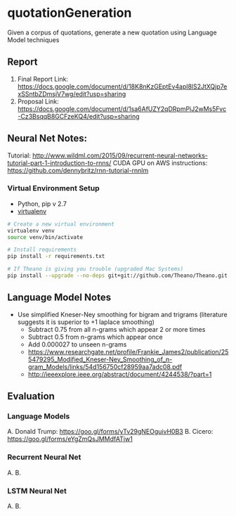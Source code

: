 # quotationGeneration
Given a corpus of quotations, generate a new quotation using Language Model techniques

## Report
1. Final Report Link: https://docs.google.com/document/d/18K8nKzGEptEv4apl8lS2JtXQjp7exSSntbZDmsjV7wg/edit?usp=sharing
2. Proposal Link: https://docs.google.com/document/d/1sa6AfUZY2qDRpmPiJ2wMs5Fvc-Cz3BsqqB8GCFzeKQ4/edit?usp=sharing

## Neural Net Notes:
Tutorial: http://www.wildml.com/2015/09/recurrent-neural-networks-tutorial-part-1-introduction-to-rnns/
CUDA GPU on AWS instructions: https://github.com/dennybritz/rnn-tutorial-rnnlm 

### Virtual Environment Setup
- Python, pip v 2.7
- [virtualenv](https://virtualenv.pypa.io/en/latest/)

```bash
# Create a new virtual environment 
virtualenv venv
source venv/bin/activate

# Install requirements
pip install -r requirements.txt

# If Theano is giving you trouble (upgraded Mac Systems)
pip install --upgrade --no-deps git+git://github.com/Theano/Theano.git
```

## Language Model Notes
* Use simplified Kneser-Ney smoothing for bigram and trigrams (literature suggests it is superior to +1 laplace smoothing)
  * Subtract 0.75 from all n-grams which appear 2 or more times
  * Subtract 0.5 from n-grams which appear once 
  * Add 0.000027 to unseen n-grams
  * https://www.researchgate.net/profile/Frankie_James2/publication/255479295_Modified_Kneser-Ney_Smoothing_of_n-gram_Models/links/54d156750cf28959aa7adc08.pdf
  * http://ieeexplore.ieee.org/abstract/document/4244538/?part=1

## Evaluation
### Language Models
A. Donald Trump: https://goo.gl/forms/yTv29gNEOguivH0B3
B. Cicero: https://goo.gl/forms/eYgZmQsJMMdfATjw1

### Recurrent Neural Net
A. 
B. 

### LSTM Neural Net
A.
B.
